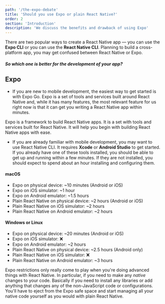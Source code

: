 ```yaml
---
path: '/the-expo-debate'
title: 'Should you use Expo or plain React Native?'
order: 2
section: 'Introduction'
description: 'We discuss the benefits and drawback of using Expo'
---
```


There are two popular ways to create a React Native app — you can use the **Expo CLI** or you can use the **React Native CLI**. Planning to build a cross-platform app, you may get confused between React Native or Expo.

##### So which one is better for the development of your app?

## Expo

- If you are new to mobile development, the easiest way to get started is with Expo Go. Expo is a set of tools and services built around React Native and, while it has many features, the most relevant feature for us right now is that it can get you writing a React Native app within minutes.

Expo is a framework to build React Native apps. It is a set with tools and services built for React Native. It will help you begin with building React Native apps with ease.

- If you are already familiar with mobile development, you may want to use React Native CLI. It requires **Xcode** or **Android Studio** to get started. If you already have one of these tools installed, you should be able to get up and running within a few minutes. If they are not installed, you should expect to spend about an hour installing and configuring them.

#### macOS

- Expo on physical device: ~10 minutes (Android or iOS)
- Expo on iOS simulator: ~1 hour
- Expo on Android emulator: ~1.5 hours
- Plain React Native on physical device: ~2 hours (Android or iOS)
- Plain React Native on iOS simulator: ~2 hours
- Plain React Native on Android emulator: ~2 hours

#### Windows or Linux

- Expo on physical device: ~20 minutes (Android or iOS)
- Expo on iOS simulator: ❌
- Expo on Android emulator: ~2 hours
- Plain React Native on physical device: ~2.5 hours (Android only)
- Plain React Native on iOS simulator: ❌
- Plain React Native on Android emulator: ~3 hours

Expo restrictions only really come to play when you're doing advanced things with React Native. In particular, if you need to make any _native_ changes to your code. Basically if you need to install any libraries or add anything that changes any of the non-JavaScript code or configurations. You'll have to eject from the Expo safe space and start managing all your native code yourself as you would with plain React Native.
